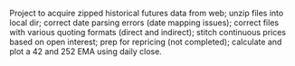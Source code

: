 Project to acquire zipped historical futures data from web; unzip files into local dir; 
correct date parsing errors (date mapping issues); correct files with various quoting formats (direct and indirect);
stitch continuous prices based on open interest; prep for repricing (not completed); calculate and plot a 
42 and 252 EMA using daily close.
